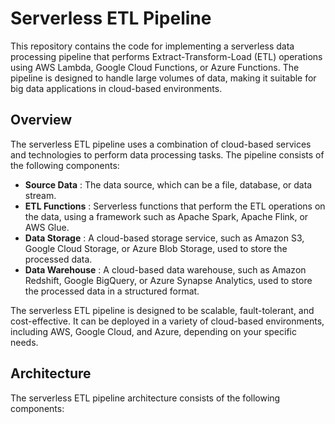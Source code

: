 # Serverless ETL Pipeline

This repository contains the code for implementing a serverless data processing pipeline that performs Extract-Transform-Load (ETL) operations using AWS Lambda, Google Cloud Functions, or Azure Functions. The pipeline is designed to handle large volumes of data, making it suitable for big data applications in cloud-based environments.


## Overview

The serverless ETL pipeline uses a combination of cloud-based services and technologies to perform data processing tasks. The pipeline consists of the following components:

- **Source Data** : The data source, which can be a file, database, or data stream.
- **ETL Functions** : Serverless functions that perform the ETL operations on the data, using a framework such as Apache Spark, Apache Flink, or AWS Glue.
- **Data Storage** : A cloud-based storage service, such as Amazon S3, Google Cloud Storage, or Azure Blob Storage, used to store the processed data.
- **Data Warehouse** : A cloud-based data warehouse, such as Amazon Redshift, Google BigQuery, or Azure Synapse Analytics, used to store the processed data in a structured format.

The serverless ETL pipeline is designed to be scalable, fault-tolerant, and cost-effective. It can be deployed in a variety of cloud-based environments, including AWS, Google Cloud, and Azure, depending on your specific needs.

## Architecture

The serverless ETL pipeline architecture consists of the following components:

